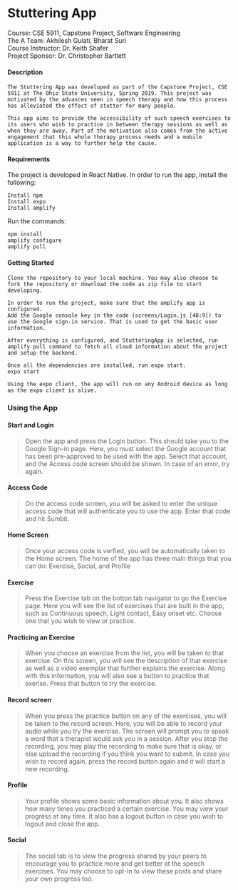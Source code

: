 # Stuttering App
Course: CSE 5911, Capstone Project, Software Engineering<br>
The A Team: Akhilesh Gulati, Bharat Suri<br>
Course Instructor: Dr. Keith Shafer<br>
Project Sponsor: Dr. Christopher Bartlett<br>

#### Description
```
The Stuttering App was developed as part of the Capstone Project, CSE 5911 at The Ohio State University, Spring 2019. This project was motivated by the advances seen in speech therapy and how this process has alleviated the effect of stutter for many people.

This app aims to provide the accessibility of such speech exercises to its users who wish to practice in between therapy sessions as well as when they are away. Part of the motivation also comes from the active engagement that this whole therapy process needs and a mobile application is a way to further help the cause.
```

#### Requirements
The project is developed in React Native. In order to run the app, install the following:
```
Install npm
Install expo
Install amplify
```
Run the commands:
```
npm install
amplify configure
amplify pull
```

#### Getting Started
```
Clone the repository to your local machine. You may also choose to fork the repository or download the code as zip file to start developing.

In order to run the project, make sure that the amplify app is configured.
Add the Google console key in the code (screens/Login.js [48:9]) to use the Google sign-in service. That is used to get the basic user information.

After everything is configured, and StutteringApp is selected, run amplify pull command to fetch all cloud information about the project and setup the backend.

Once all the dependencies are installed, run expo start.
expo start

Using the expo client, the app will run on any Android device as long as the expo client is alive.
```

### Using the App
#### Start and Login
> Open the app and press the Login button. This should take you to the Google Sign-in page. Here, you must select the Google account that has been pre-approved to be used with the app. Select that account, and the Access code screen should be shown. In case of an error, try again.
#### Access Code
> On the access code screen, you will be asked to enter the unique access code that will authenticate you to use the app. Enter that code and hit Sumbit.
#### Home Screen
> Once your access code is verfied, you will be automatically taken to the Home screen. The home of the app has three main things that you can do: Exercise, Social, and Profile
#### Exercise
> Press the Exercise tab on the botton tab navigator to go the Exercise page. Here you will see the list of exercises that are built in the app, such as Continuous speech, Light contact, Easy onset etc. Choose one that you wish to view or practice.
#### Practicing an Exercise
> When you choose an exercise from the list, you will be taken to that exercise. On this screen, you will see the description of that exercise as well as a video exemplar that further explains the exercise. Along with this information, you will also see a button to practice that exerise. Press that button to try the exercise.
#### Record screen
> When you press the practice button on any of the exercises, you will be taken to the record screen. Here, you will be able to record your audio while you try the exercise. The screen will prompt you to speak a word that a therapist would ask you in a session. After you stop the recording, you may play the recording to make sure that is okay, or else upload the recording if you think you want to submit. In case you wish to record again, press the record button again and it will start a new recording.
#### Profile
> Your profile shows some basic information about you. It also shows how many times you practiced a certain exercise. You may view your progress at any time. It also has a logout button in case you wish to logout and close the app.
#### Social
> The social tab is to view the progress shared by your peers to encourage you to practice more and get better at the speech exercises. You may choose to opt-in to view these posts and share your own progress too.